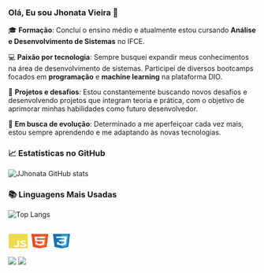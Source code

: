 ### Olá, Eu sou Jhonata Vieira 🫡

🎓 **Formação**: Concluí o ensino médio e atualmente estou cursando **Análise e Desenvolvimento de Sistemas** no IFCE.

💻 **Paixão por tecnologia**: Sempre busquei expandir meus conhecimentos na área de desenvolvimento de sistemas. Participei de diversos bootcamps focados em **programação** e **machine learning** na plataforma DIO.

🚀 **Projetos e desafios**: Estou constantemente buscando novos desafios e desenvolvendo projetos que integram teoria e prática, com o objetivo de aprimorar minhas habilidades como futuro desenvolvedor.

🌱 **Em busca de evolução**: Determinado a me aperfeiçoar cada vez mais, estou sempre aprendendo e me adaptando às novas tecnologias.

### 📈 Estatísticas no GitHub

![JJhonata GitHub stats](https://github-readme-stats.vercel.app/api?username=JJhonata&show_icons=true&theme=dracula)

### 📚 Linguagens Mais Usadas

![Top Langs](https://github-readme-stats.vercel.app/api/top-langs/?username=JJhonata&layout=compact)
    
<div style="display: inline_block"><br>
  <img align="center" alt="Js" height="30" width="40" src="https://raw.githubusercontent.com/devicons/devicon/master/icons/javascript/javascript-plain.svg">
  <img align="center" alt="HTML" height="30" width="40" src="https://raw.githubusercontent.com/devicons/devicon/master/icons/html5/html5-original.svg">
  <img align="center" alt="CSS" height="30" width="40" src="https://raw.githubusercontent.com/devicons/devicon/master/icons/css3/css3-original.svg">
</div>
<br>

<div> 
  <a href="https://www.linkedin.com/in/jhonatavieira-bv/" target="_blank"><img src="https://img.shields.io/badge/-LinkedIn-%230077B5?style=for-the-badge&logo=linkedin&logoColor=white" target="_blank"></a>
  <a href="https://www.instagram.com/jhonata_vi/" target="_blank"><img src="https://img.shields.io/badge/-Instagram-%23E4405F?style=for-the-badge&logo=instagram&logoColor=white"></a>
</div>
